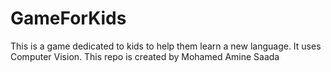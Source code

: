 # GameForKids
This is a game dedicated to kids to help them learn a new language. It uses Computer Vision.
This repo is created by Mohamed Amine Saada 
